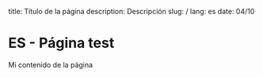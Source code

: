 title: Título de la página
description: Descripción
slug: /
lang: es
date: 04/10

# ES - Página test

Mi contenido de la página
